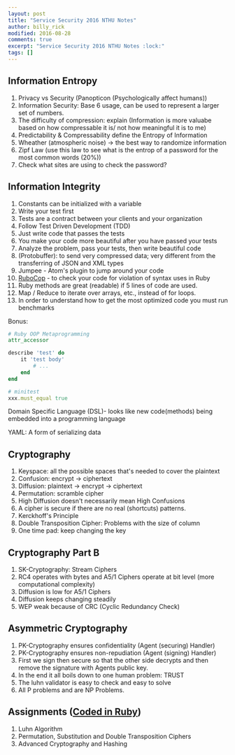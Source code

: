 ```yaml
---
layout: post
title: "Service Security 2016 NTHU Notes"
author: billy_rick
modified: 2016-08-28
comments: true
excerpt: "Service Security 2016 NTHU Notes :lock:"
tags: []
---
```


## Information Entropy
1. Privacy vs Security (Panopticon (Psychologically affect humans))
2. Information Security: Base 6 usage, can be used to represent a larger set of numbers. 
3. The difficulty of compression: explain (Information is more valuabe based on how compressable it is/ not how meaningful it is to me)
4. Predictability & Compressability define the Entropy of Information
5. Wheather (atmospheric noise) -> the best way to randomize information
6. Zipf Law (use this law to see what is the entrop of a password for the most common words (20%))
7. Check what sites are using to check the password?


## Information Integrity
1. Constants can be initialized with a variable
2. Write your test first
3. Tests are a contract between your clients and your organization
4. Follow Test Driven Development (TDD)
5. Just write code that passes the tests
6. You make your code more beautiful after you have passed your tests
7. Analyze the problem, pass your tests, then write beautiful code
8. (Protobuffer):  to send very compressed data; very different from the transferring of JSON and XML types
9. Jumpee - Atom's plugin to jump around your code
10. [RuboCop](https://github.com/bbatsov/ruby-style-guide) - to check your code for violation of syntax uses in Ruby
11. Ruby methods are great (readable) if 5 lines of code are used.
12. Map / Reduce to iterate over arrays, etc., instead of for loops.
13. In order to understand how to get the most optimized code you must run benchmarks

Bonus:

~~~ ruby
# Ruby OOP Metaprogramming
attr_accessor

describe 'test' do
	it 'test body'
		# ...
	end
end

# minitest
xxx.must_equal true

~~~

Domain Specific Language (DSL)- looks like new code(methods) being embedded into a programming language 

YAML: A form of serializing data

## Cryptography
1. Keyspace: all the possible spaces that's needed to cover the plaintext
2. Confusion: encrypt -> ciphertext
3. Diffusion:  plaintext -> encrypt -> ciphertext
4. Permutation: scramble cipher
5. High Diffusion doesn't necessarily mean High Confusions
6. A cipher is secure if there are no real (shortcuts) patterns.
7. Kerckhoff's Principle
8. Double Transposition Cipher: Problems with the size of column
9. One time pad: keep changing the key

## Cryptography Part B
1. SK-Cryptography: Stream Ciphers
2. RC4 operates with bytes and A5/1 Ciphers operate at bit level (more computational complexity)
3. Diffusion is low for A5/1 Ciphers
4. Diffusion keeps changing steadily
5. WEP weak because of CRC (Cyclic Redundancy Check)

## Asymmetric Cryptography
1. PK-Cryptography ensures confidentiality (Agent (securing) Handler)
2. PK-Cryptography ensures non-repudiation (Agent (signing) Handler)
3. First we sign then secure so that the other side decrypts and then remove the signature with Agents public key.
4. In the end it all boils down to one human problem: TRUST
5. The luhn validator is easy to check and easy to solve
5. All P problems and are NP Problems.

## Assignments ([Coded in Ruby](https://github.com/wisebits))
1. Luhn Algorithm
2. Permutation, Substitution and Double Transposition Ciphers
3. Advanced Cryptography and Hashing 
